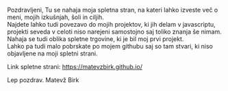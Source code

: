 Pozdravljeni,
Tu se nahaja moja spletna stran, na kateri lahko izveste več o meni, mojih izkušnjah, šoli in ciljih.<br>
Najdete lahko tudi povezavo do mojih projektov, ki jih delam v javascriptu, projekti seveda v celoti niso narejeni samostojno saj toliko znanja
še nimam.
Nahaja se tudi oblika spletne trgovine, ki je bil moj prvi projekt.<br>
Lahko pa tudi malo pobrskate po mojem githubu saj so tam stvari, ki niso objavljene na moji spletni strani.<br>

Link spletne strani: https://matevzbirk.github.io/

Lep pozdrav.
Matevž Birk
